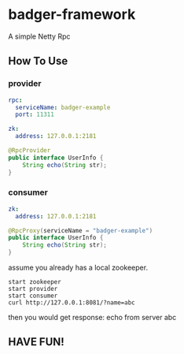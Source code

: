 # badger-framework

A simple Netty Rpc

## How To Use

### provider

```yaml
rpc:
  serviceName: badger-example
  port: 11311

zk:
  address: 127.0.0.1:2181
```
```java
@RpcProvider
public interface UserInfo {
    String echo(String str);
}

```
### consumer
```yaml
zk:
  address: 127.0.0.1:2181
```
```java
@RpcProxy(serviceName = "badger-example")
public interface UserInfo {
    String echo(String str);
}

```
assume you already has a local zookeeper.

```shell
start zookeeper
start provider 
start consumer 
curl http://127.0.0.1:8081/?name=abc
```

then you would get response:
echo from server abc

## HAVE FUN!